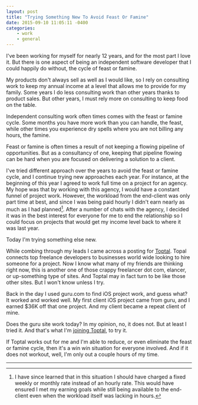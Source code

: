 ```yaml
---
layout: post
title: "Trying Something New To Avoid Feast Or Famine"
date: 2015-09-10 11:05:11 -0400
categories: 
    - work
    - general
---
```

I've been working for myself for nearly 12 years, and for the most part I love it. But there is one aspect of being an independent software developer that I could happily do without, the cycle of feast or famine. 

My products don't always sell as well as I would like, so I rely on consulting work to keep my annual income at a level that allows me to provide for my family. Some years I do less consulting work than other years thanks to product sales. But other years, I must rely more on consulting to keep food on the table. 

Independent consulting work often times comes with the feast or famine cycle. Some months you have more work than you can handle, the feast, while other times you experience dry spells where you are not billing any hours, the famine. 

Feast or famine is often times a result of not keeping a flowing pipeline of opportunities. But as a consultancy of one, keeping that pipeline flowing can be hard when you are focused on delivering a solution to a client. 

I've tried different approach over the years to avoid the feast or famine cycle, and I continue trying new approaches each year. For instance, at the beginning of this year I agreed to work full time on a project for an agency. My hope was that by working with this agency, I would have a constant funnel of project work. However, the workload from the end-client was only part time at best, and since I was being paid hourly I didn't earn nearly as much as I had planned[^1]. After a number of chats with the agency, I decided it was in the best interest for everyone for me to end the relationship so I could focus on projects that would get my income level back to where it was last year.

Today I'm trying something else new. 

While combing through my leads I came across a posting for [Toptal][1]. Topal connects top freelance developers to businesses world wide looking to hire someone for a project. Now I know what many of my friends are thinking right now, this is another one of those crappy freelancer dot com, elancer, or up-something type of sites. And Toptal may in fact turn to be like those other sites. But I won't know unless I try.

Back in the day I used guru.com to find iOS project work, and guess what? It worked and worked well. My first client iOS project came from guru, and I earned $36K off that one project. And my client became a repeat client of mine.

Does the guru site work today? In my opinion, no, it does not. But at least I tried it. And that's what I'm [joining Toptal][2], to try it. 

If Toptal works out for me and I'm able to reduce, or even eliminate the feast or famine cycle, then it's a win win situation for everyone involved. And if it does not workout, well, I'm only out a couple hours of my time.

---

[^1]: I have since learned that in this situation I should have charged a fixed weekly or monthly rate instead of an hourly rate. This would have ensured I met my earning goals while still being available to the end-client even when the workload itself was lacking in hours.

[1]: http://toptal.com/
[2]: https://www.toptal.com/app

